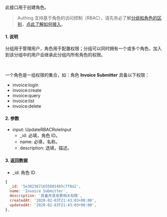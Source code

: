 此接口用于创建角色。

> Authing 支持基于角色的访问控制（RBAC），请先务必了解[分组和角色的区别](https://docs.authing.cn/authing/authorization/authorization/rbac#fen-zu-vs-quan-xian)，[点此了解如何接入](https://docs.authing.cn/authing/authorization/intergrate-rbac)。

#### 1. 说明

分组用于管理用户，角色用于配置权限；分组可以同时拥有一个或多个角色，加入到该分组中的用户会继承此分组内所有角色的权限。

<br/>

一个角色是一组权限的集合，如：角色 **Invoice Submitter** 具备以下权限：
- invoice:login
- invoice:create
- invoice:query
- invoice:list
- invoice:delete

#### 2. 参数

* input: UpdateRBACRoleInput
  * _id: 必填，角色 ID。
  * name: 必填，名称。
  * description: 选填，描述。

#### 3. 返回数据

* _id: 角色 ID

```javascript
{
  _id: '5e3823671655601485c7f8a2',
  name: 'Invoice Submitter',
  description: '具备开具发票相关权限',
  createdAt: '2020-02-03T21:43:03+08:00',
  updatedAt: '2020-02-03T21:43:03+08:00',
},
```
